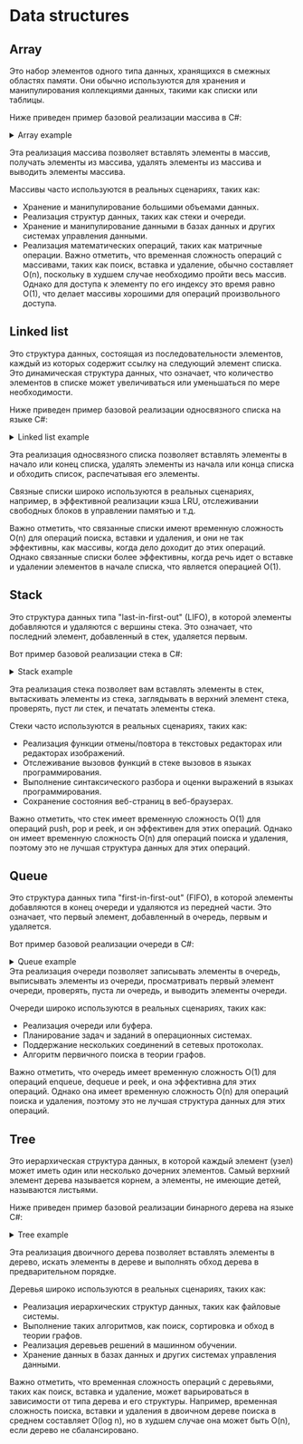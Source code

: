 # Data structures

## Array

Это набор элементов одного типа данных, хранящихся в смежных областях памяти. Они обычно используются для хранения и манипулирования коллекциями данных, такими как списки или таблицы.

Ниже приведен пример базовой реализации массива в C#:
<details>
  <summary>Array example</summary>
  
  ```cs
  class ArrayExample {
    private int[] array;

    public ArrayExample(int size) {
        array = new int[size];
    }

    public void Insert(int index, int data) {
        if (index < 0 || index >= array.Length) {
            Console.WriteLine("Invalid index");
            return;
        }

        array[index] = data;
    }

    public int Get(int index) {
        if (index < 0 || index >= array.Length) {
            Console.WriteLine("Invalid index");
            return int.MinValue;
        }

        return array[index];
    }

    public void Delete(int index) {
        if (index < 0 || index >= array.Length) {
            Console.WriteLine("Invalid index");
            return;
        }

        for (int i = index; i < array.Length - 1; i++) {
            array[i] = array[i + 1];
        }
    }

    public void PrintArray() {
        for (int i = 0; i < array.Length; i++) {
            Console.Write(array[i] + " ");
        }
    }
}
  ```
</details>
  
Эта реализация массива позволяет вставлять элементы в массив, получать элементы из массива, удалять элементы из массива и выводить элементы массива.

Массивы часто используются в реальных сценариях, таких как:

- Хранение и манипулирование большими объемами данных.
- Реализация структур данных, таких как стеки и очереди.
- Хранение и манипулирование данными в базах данных и других системах управления данными.
- Реализация математических операций, таких как матричные операции.
Важно отметить, что временная сложность операций с массивами, таких как поиск, вставка и удаление, обычно составляет O(n), поскольку в худшем случае необходимо пройти весь массив. Однако для доступа к элементу по его индексу это время равно O(1), что делает массивы хорошими для операций произвольного доступа.

## Linked list
Это структура данных, состоящая из последовательности элементов, каждый из которых содержит ссылку на следующий элемент списка. Это динамическая структура данных, что означает, что количество элементов в списке может увеличиваться или уменьшаться по мере необходимости.

Ниже приведен пример базовой реализации односвязного списка на языке C#:
<details>
  <summary>Linked list example</summary>
  
  ```cs
class Node {
    public int Data { get; set; }
    public Node Next { get; set; }

    public Node(int data) {
        Data = data;
        Next = null;
    }
}

class LinkedList {
    private Node head;

    public LinkedList() {
        head = null;
    }

    public void InsertFirst(int data) {
        Node newNode = new Node(data);
        newNode.Next = head;
        head = newNode;
    }

    public void InsertLast(int data) {
        if (head == null) {
            head = new Node(data);
            return;
        }

        Node current = head;
        while (current.Next != null) {
            current = current.Next;
        }

        current.Next = new Node(data);
    }

    public void DeleteFirst() {
        if (head == null) {
            return;
        }

        head = head.Next;
    }

    public void DeleteLast() {
        if (head == null) {
            return;
        }

        if (head.Next == null) {
            head = null;
            return;
        }

        Node current = head;
        while (current.Next.Next != null) {
            current = current.Next;
        }

        current.Next = null;
    }

    public void PrintList() {
        Node current = head;
        while (current != null) {
            Console.Write(current.Data + " ");
            current = current.Next;
        }
    }
}
```
</details>

Эта реализация односвязного списка позволяет вставлять элементы в начало или конец списка, удалять элементы из начала или конца списка и обходить список, распечатывая его элементы.

Связные списки широко используются в реальных сценариях, например, в эффективной реализации кэша LRU, отслеживании свободных блоков в управлении памятью и т.д.

Важно отметить, что связанные списки имеют временную сложность O(n) для операций поиска, вставки и удаления, и они не так эффективны, как массивы, когда дело доходит до этих операций. Однако связанные списки более эффективны, когда речь идет о вставке и удалении элементов в начале списка, что является операцией O(1).

## **Stack**
Это структура данных типа "last-in-first-out" (LIFO), в которой элементы добавляются и удаляются с вершины стека. Это означает, что последний элемент, добавленный в стек, удаляется первым.

Вот пример базовой реализации стека в C#:
<details>
  <summary>Stack example</summary>
  
  ```cs
  class Stack {
    private int[] stackArray;
    private int top;

    public Stack(int size) {
        stackArray = new int[size];
        top = -1;
    }

    public void Push(int data) {
        if (top == stackArray.Length - 1) {
            Console.WriteLine("Stack overflow");
            return;
        }

        top++;
        stackArray[top] = data;
    }

    public int Pop() {
        if (top == -1) {
            Console.WriteLine("Stack underflow");
            return int.MinValue;
        }

        int value = stackArray[top];
        top--;
        return value;
    }

    public int Peek() {
        if (top == -1) {
            Console.WriteLine("Stack is empty");
            return int.MinValue;
        }

        return stackArray[top];
    }

    public bool IsEmpty() {
        return top == -1;
    }

    public void PrintStack() {
        if (top == -1) {
            Console.WriteLine("Stack is empty");
            return;
        }

        for (int i = top; i >= 0; i--) {
            Console.Write(stackArray[i] + " ");
        }
    }
  }
  ```
</details>

Эта реализация стека позволяет вам вставлять элементы в стек, вытаскивать элементы из стека, заглядывать в верхний элемент стека, проверять, пуст ли стек, и печатать элементы стека.

Стеки часто используются в реальных сценариях, таких как:

- Реализация функции отмены/повтора в текстовых редакторах или редакторах изображений.
- Отслеживание вызовов функций в стеке вызовов в языках программирования.
- Выполнение синтаксического разбора и оценки выражений в языках программирования.
- Сохранение состояния веб-страниц в веб-браузерах.

Важно отметить, что стек имеет временную сложность O(1) для операций push, pop и peek, и он эффективен для этих операций. Однако он имеет временную сложность O(n) для операций поиска и удаления, поэтому это не лучшая структура данных для этих операций.

## Queue
Это структура данных типа "first-in-first-out" (FIFO), в которой элементы добавляются в конец очереди и удаляются из передней части. Это означает, что первый элемент, добавленный в очередь, первым и удаляется.

Вот пример базовой реализации очереди в C#:

<details>
  <summary>Queue example</summary>
  
  ```cs
  class Queue {
    private int[] queueArray;
    private int front;
    private int rear;
    private int count;

    public Queue(int size) {
        queueArray = new int[size];
        front = 0;
        rear = -1;
        count = 0;
    }

    public void Enqueue(int data) {
        if (count == queueArray.Length) {
            Console.WriteLine("Queue overflow");
            return;
        }

        rear = (rear + 1) % queueArray.Length;
        queueArray[rear] = data;
        count++;
    }

    public int Dequeue() {
        if (count == 0) {
            Console.WriteLine("Queue underflow");
            return int.MinValue;
        }

        int value = queueArray[front];
        front = (front + 1) % queueArray.Length;
        count--;
        return value;
    }

    public int Peek() {
        if (count == 0) {
            Console.WriteLine("Queue is empty");
            return int.MinValue;
        }

        return queueArray[front];
    }

    public bool IsEmpty() {
        return count == 0;
    }

    public void PrintQueue() {
        if (count == 0) {
            Console.WriteLine("Queue is empty");
            return;
        }

        int index = front;
        for (int i = 0; i < count; i++) {
            Console.Write(queueArray[index] + " ");
            index = (index + 1) % queueArray.Length;
        }
    }
  }
  ```
</details>
Эта реализация очереди позволяет записывать элементы в очередь, выписывать элементы из очереди, просматривать первый элемент очереди, проверять, пуста ли очередь, и выводить элементы очереди.

Очереди широко используются в реальных сценариях, таких как:

- Реализация очереди или буфера.
- Планирование задач и заданий в операционных системах.
- Поддержание нескольких соединений в сетевых протоколах.
- Алгоритм первичного поиска в теории графов.
  
Важно отметить, что очередь имеет временную сложность O(1) для операций enqueue, dequeue и peek, и она эффективна для этих операций. Однако она имеет временную сложность O(n) для операций поиска и удаления, поэтому это не лучшая структура данных для этих операций.
  
## Tree
Это иерархическая структура данных, в которой каждый элемент (узел) может иметь один или несколько дочерних элементов. Самый верхний элемент дерева называется корнем, а элементы, не имеющие детей, называются листьями.

Ниже приведен пример базовой реализации бинарного дерева на языке C#:
<details>
  <summary>Tree example</summary>
  
  ```cs
  class Node {
    public int Data { get; set; }
    public Node Left { get; set; }
    public Node Right { get; set; }

    public Node(int data) {
        Data = data;
        Left = null;
        Right = null;
    }
}

class BinaryTree {
    private Node root;

    public BinaryTree() {
        root = null;
    }

    public void Insert(int data) {
        root = InsertHelper(root, data);
    }

    private Node InsertHelper(Node current, int data) {
        if (current == null) {
            current = new Node(data);
            return current;
        }

        if (data < current.Data) {
            current.Left = InsertHelper(current.Left, data);
        } else if (data > current.Data) {
            current.Right = InsertHelper(current.Right, data);
        }

        return current;
    }

    public bool Search(int data) {
        return SearchHelper(root, data);
    }

    private bool SearchHelper(Node current, int data) {
        if (current == null) {
            return false;
        }

        if (current.Data == data) {
            return true;
        }

        if (data < current.Data) {
            return SearchHelper(current.Left, data);
        } else {
            return SearchHelper(current.Right, data);
        }
    }

    public void PreOrderTraversal() {
        PreOrderHelper(root);
    }

    private void PreOrderHelper(Node current) {
        if (current == null) {
            return;
        }

        Console.Write(current.Data + " ");
        PreOrderHelper(current.Left);
        PreOrderHelper(current.Right);
    }
}
  ```
</details>
  
Эта реализация двоичного дерева позволяет вставлять элементы в дерево, искать элементы в дереве и выполнять обход дерева в предварительном порядке.

Деревья широко используются в реальных сценариях, таких как:

- Реализация иерархических структур данных, таких как файловые системы.
- Выполнение таких алгоритмов, как поиск, сортировка и обход в теории графов.
- Реализация деревьев решений в машинном обучении.
- Хранение данных в базах данных и других системах управления данными.
  
Важно отметить, что временная сложность операций с деревьями, таких как поиск, вставка и удаление, может варьироваться в зависимости от типа дерева и его структуры. Например, временная сложность поиска, вставки и удаления в двоичном дереве поиска в среднем составляет O(log n), но в худшем случае она может быть O(n), если дерево не сбалансировано.
